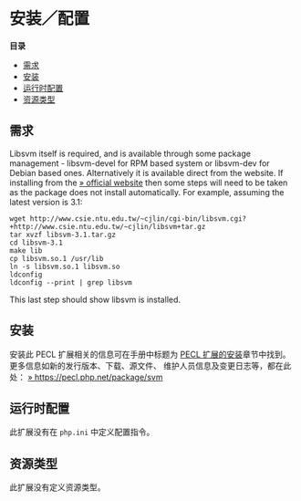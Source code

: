 安装／配置
==========

**目录**

-   [需求](/svm/setup.html#需求)
-   [安装](/svm/setup.html#安装)
-   [运行时配置](/svm/setup.html#运行时配置)
-   [资源类型](/svm/setup.html#资源类型)

需求
----

Libsvm itself is required, and is available through some package
management - libsvm-devel for RPM based system or libsvm-dev for Debian
based ones. Alternatively it is available direct from the website. If
installing from the
<a href="http://www.csie.ntu.edu.tw/~cjlin/libsvm" class="link external">» official website</a>
then some steps will need to be taken as the package does not install
automatically. For example, assuming the latest version is 3.1:

    wget http://www.csie.ntu.edu.tw/~cjlin/cgi-bin/libsvm.cgi?+http://www.csie.ntu.edu.tw/~cjlin/libsvm+tar.gz 
    tar xvzf libsvm-3.1.tar.gz 
    cd libsvm-3.1
    make lib 
    cp libsvm.so.1 /usr/lib 
    ln -s libsvm.so.1 libsvm.so 
    ldconfig 
    ldconfig --print | grep libsvm

This last step should show libsvm is installed.

安装
----

安装此 PECL 扩展相关的信息可在手册中标题为
<a href="/install/pecl.html" class="link">PECL 扩展的安装</a>章节中找到。更多信息如新的发行版本、下载、源文件、
维护人员信息及变更日志等，都在此处：
<a href="https://pecl.php.net/package/svm" class="link external">» https://pecl.php.net/package/svm</a>

运行时配置
----------

此扩展没有在 `php.ini` 中定义配置指令。

资源类型
--------

此扩展没有定义资源类型。
